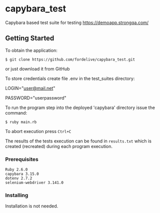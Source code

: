 # capybara_test

Capybara based test suite for testing https://demoapp.strongqa.com/

## Getting Started

To obtain the application:

`$ git clone https://github.com/fordelive/capybara_test.git`

or just download it from GitHub

To store credentials create file .env in the test_suites directory:

LOGIN="user@mail.net"

PASSWORD="userpassword"

To run the program step into the deployed 'capybara' directory issue the command:

`$ ruby main.rb`

To abort execution press `Ctrl+C`

The results of the tests execution can be found in `results.txt` which is created (recreated) during each program execution.


### Prerequisites

```
Ruby 2.6.0
capybara 3.15.0
dotenv 2.7.2
selenium-webdriver 3.141.0
```

### Installing

Installation is not needed.
